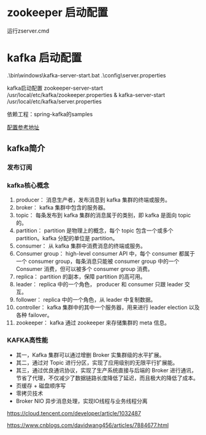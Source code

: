 # zookeeper 启动配置
运行zserver.cmd
# kafka 启动配置
 .\bin\windows\kafka-server-start.bat .\config\server.properties

kafka启动配置 
zookeeper-server-start /usr/local/etc/kafka/zookeeper.properties & kafka-server-start /usr/local/etc/kafka/server.properties
  
依赖工程：spring-kafka的samples

[配置参考地址](https://www.cnblogs.com/lnice/p/9668750.html)



## kafka简介

### 发布订阅

### kafka核心概念


1. producer：
消息生产者，发布消息到 kafka 集群的终端或服务。
2. broker：
kafka 集群中包含的服务器。
3. topic：
每条发布到 kafka 集群的消息属于的类别，即 kafka 是面向 topic 的。
4. partition：
partition 是物理上的概念，每个 topic 包含一个或多个 partition。kafka 分配的单位是 partition。
5. consumer：
从 kafka 集群中消费消息的终端或服务。
6. Consumer group：
high-level consumer API 中，每个 consumer 都属于一个 consumer group，每条消息只能被 consumer group 中的一个 Consumer 消费，但可以被多个 consumer group 消费。
7. replica：
partition 的副本，保障 partition 的高可用。
8. leader：
replica 中的一个角色， producer 和 consumer 只跟 leader 交互。
9. follower：
replica 中的一个角色，从 leader 中复制数据。
10. controller：
kafka 集群中的其中一个服务器，用来进行 leader election 以及 各种 failover。
12. zookeeper：
kafka 通过 zookeeper 来存储集群的 meta 信息。


### KAFKA高性能
- 其一，Kafka 集群可以通过增删 Broker 实集群级的水平扩展。
- 其二，通过对 Topic 进行分区，实现了应用级别的无限平行扩展能。
- 其三，通过优良通讯协议，实现了生产系统直接与后端的 Broker 进行通讯，节省了代理，不仅减少了数据链路长度降低了延迟，而且极大的降低了成本。
- 页缓存 + 磁盘顺序写
- 零拷贝技术
- Broker NIO 异步消息处理，实现IO线程与业务线程分离

https://cloud.tencent.com/developer/article/1032487

https://www.cnblogs.com/davidwang456/articles/7884677.html
